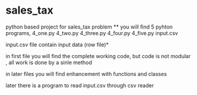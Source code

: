 # sales_tax
python based project for sales_tax problem
** you will find 5 pyhton programs,
4_one.py
4_two.py
4_three.py
4_four.py
4_five.py
input.csv


input.csv file contain input data (row file)*

in first file you will find the complete working code, but code is not modular , all work is done by a sinle method

in later files you will find enhancement with functions and classes 

later there is a program to read input.csv through csv reader
